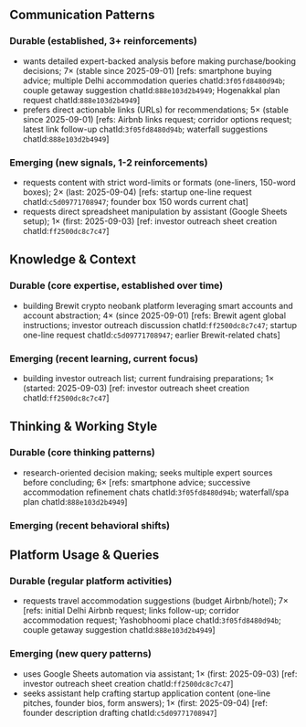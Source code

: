 ## Communication Patterns
### Durable (established, 3+ reinforcements)
- wants detailed expert-backed analysis before making purchase/booking decisions; 7× (stable since 2025-09-01) [refs: smartphone buying advice; multiple Delhi accommodation queries chatId:`3f05fd8480d94b`; couple getaway suggestion chatId:`888e103d2b4949`; Hogenakkal plan request chatId:`888e103d2b4949`]
- prefers direct actionable links (URLs) for recommendations; 5× (stable since 2025-09-01) [refs: Airbnb links request; corridor options request; latest link follow-up chatId:`3f05fd8480d94b`; waterfall suggestions chatId:`888e103d2b4949`]

### Emerging (new signals, 1-2 reinforcements)
- requests content with strict word-limits or formats (one-liners, 150-word boxes); 2× (last: 2025-09-04) [refs: startup one-line request chatId:`c5d09771708947`; founder box 150 words current chat]
- requests direct spreadsheet manipulation by assistant (Google Sheets setup); 1× (first: 2025-09-03) [ref: investor outreach sheet creation chatId:`ff2500dc8c7c47`]

## Knowledge & Context
### Durable (core expertise, established over time)
- building Brewit crypto neobank platform leveraging smart accounts and account abstraction; 4× (since 2025-09-01) [refs: Brewit agent global instructions; investor outreach discussion chatId:`ff2500dc8c7c47`; startup one-line request chatId:`c5d09771708947`; earlier Brewit-related chats]

### Emerging (recent learning, current focus)
- building investor outreach list; current fundraising preparations; 1× (started: 2025-09-03) [ref: investor outreach sheet creation chatId:`ff2500dc8c7c47`]

## Thinking & Working Style
### Durable (core thinking patterns)
- research-oriented decision making; seeks multiple expert sources before concluding; 6× [refs: smartphone advice; successive accommodation refinement chats chatId:`3f05fd8480d94b`; waterfall/spa plan chatId:`888e103d2b4949`]

### Emerging (recent behavioral shifts)

## Platform Usage & Queries
### Durable (regular platform activities)
- requests travel accommodation suggestions (budget Airbnb/hotel); 7× [refs: initial Delhi Airbnb request; links follow-up; corridor accommodation request; Yashobhoomi place chatId:`3f05fd8480d94b`; couple getaway suggestion chatId:`888e103d2b4949`]

### Emerging (new query patterns)
- uses Google Sheets automation via assistant; 1× (first: 2025-09-03) [ref: investor outreach sheet creation chatId:`ff2500dc8c7c47`]
- seeks assistant help crafting startup application content (one-line pitches, founder bios, form answers); 1× (first: 2025-09-04) [ref: founder description drafting chatId:`c5d09771708947`]